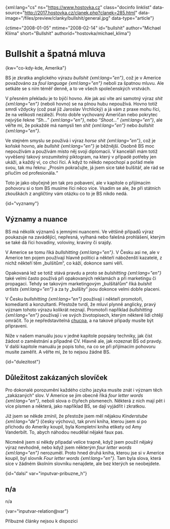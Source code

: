 
{xml:lang="cs" ns="https://www.hostovka.cz" class="docinfo linklist" data-source="http://2017.hostovka.cz/clanek.php?clanek=285.html" data-image="/files/preview/clanky/bullshit/general.jpg" data-type="article"}

{ctime="2008-01-05" mtime="2008-02-14" id="bullshit" author="Michael Klíma" short="Bullshit" authorid="hostovka/michael_klima"}

# Bullshit a špatná mluva

<!-- generated attribute kw by user_updatekw.sh on 2020-07-05, do not edit -->

{kw="co-kdy-kde, Amerika"}

BS je zkratka anglického výrazu _bullshit {xml:lang="en"}_, což je v Americe považováno za _foul language {xml:lang="en"}_ neboli za špatnou mluvu. Ale setkáte se s ním téměř denně, a to ve všech společenských vrstvách.

V přesném překladu je to býčí hovno. Ale jak asi víte ani samotný výraz _shit {xml:lang="en"}_ (neboli hovno) se na plnou hubu nepoužívá. Hovno totiž smrdí vždycky (což psal již Jaroslav Vrchlický) a já vám z praxe mohu říci, že na velikosti nezáleží. Proto dobře vychovaný Američan nebo pokrytec nejvýše řekne _“Sh…” {xml:lang="en"}_, nebo _“Shoot…” {xml:lang="en"}_, ale věřte mi, že pokaždé má namysli ten _shit {xml:lang="en"}_ nebo _bullshit {xml:lang="en"}_.

Ve stejném smyslu se používá i výraz _horse shit {xml:lang="en"}_, což je koňské hovno, ale _bullshit {xml:lang="en"}_ je běžnější. Osobně BS moc nepoužívám a používám místo něj svoji diplomacii. V kanceláři mám totiž vyvěšený takový srozumitelný piktogram, na který v případě potřeby jen ukáži, a každý ví, co chci říci. A když to někdo nepochopí a pořád mele svou, tak mu řeknu: „Prosím pokračujte, já jsem sice také bulšitář, ale rád se přiučím od profesionála.“

Toto je jako obyčejně jen tak pro pobavení, ale v kapitole o přijímacím pohovoru si o tom BS musíme říci něco více. Vsadím se ale, že při státních zkouškách z angličtiny vám otázku co to je BS nikdo nedá.

{id="vyznamy"}

## Významy a nuance

BS má několik významů s jemnými nuancemi. Ve většině případů výraz poukazuje na zavádějící, nepřesná, vylhaná nebo falešná prohlášení, kterým se také dá říci hovadiny, voloviny, kraviny či srajdy.

V Americe se tomu říká _bullshitting {xml:lang="en"}_. V Česku asi ne, ale v Americe ten pojem používají hlavně politici a někteří náboženští kazatelé, z nichž někteří těm „bulšitům“, co káží, dokonce sami věří.

Opakovaná lež se totiž stává pravdu a proto se _bulshitting {xml:lang="en"}_ také velmi často používá při opakovaných reklamách a při marketingu či propagaci. Tehdy se takovým marketingovým „bulšitářům“ říká _bulshit artists {xml:lang="en"}_ a za ty „bulšity“ jsou dokonce velmi dobře placeni.

V Česku _bullshitting {xml:lang="en"}_ používají i někteří promotoři, komedianti a konzultanti. Přestože tvrdí, že mluví plynně anglicky, pravý význam tohoto výrazu kolikrát neznají. Promotoři například _bullshitting {xml:lang="en"}_ používají i ve svých životopisech, kterým některé lidi chtějí omráčit. To je nepředstavitelná [chucpa][1], a na takové případy musíte být připraveni.

Níže v našem manuálu jsou v jedné kapitole popsány techniky, jak číst žádost o zaměstnání a případné CV. Hlavně ale, jak rozeznat BS od pravdy. V další kapitole manuálu je popis toho, na co se při přijímacím pohovoru musíte zaměřit. A věřte mi, že to nejsou žádné BS.

{id="dulezitost"}

## Důležitost zakázaných slovíček

Pro dokonalé porozumění každého cizího jazyka musíte znát i význam těch „zakázaných“ slov. V Americe se jim obecně říká _four letter words {xml:lang="en"}_, neboli slova o čtyřech písmenech. Některá z nich mají pět i více písmen a některá, jako například BS, se dají vyjádřit i zkratkou.

Již jsem se někde zmínil, že přestože jsem měl nějakou _Kinderstube {xml:lang="de"}_ (česky výchovu), tak první kniha, kterou jsem si po příchodu do Ameriky koupil, byla Kompletní kniha etikety od Amy Vanderbilt. To, abych náhodou neudělal nějaké faux pas.

Nicméně jsem si někdy připadal velice trapně, když jsem použil nějaký výraz nevhodně, nebo když jsem některým _four letter words {xml:lang="en"}_ nerozuměl. Proto hned druhá kniha, kterou jse si v Americe koupil, byl slovník _Four letter words {xml:lang="en"}_. Tam byla slova, která sice v žádném školním slovníku nenajdete, ale bez kterých se neobejdete.

{id="dalsi" var="inputvar-pribuzne_h"}

## n/a

n/a

{var="inputvar-relation@var"}

Příbuzné články nejsou k dispozici

 [1]: chucpa

